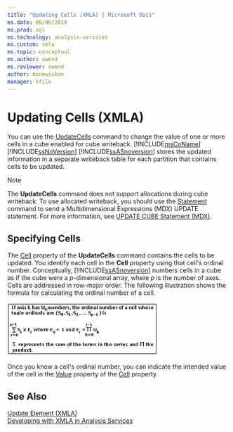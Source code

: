 ```yaml
---
title: "Updating Cells (XMLA) | Microsoft Docs"
ms.date: 06/06/2019
ms.prod: sql
ms.technology: analysis-services
ms.custom: xmla
ms.topic: conceptual
ms.author: owend
ms.reviewer: owend
author: minewiskan
manager: kfile
---
```

# Updating Cells (XMLA)
  You can use the [UpdateCells](https://docs.microsoft.com/analysis-services/xmla/xml-elements-commands/updatecells-element-xmla) command to change the value of one or more cells in a cube enabled for cube writeback. [!INCLUDE[msCoName](../../includes/msconame-md.md)] [!INCLUDE[ssNoVersion](../../includes/ssnoversion-md.md)] [!INCLUDE[ssASnoversion](../../includes/ssasnoversion-md.md)] stores the updated information in a separate writeback table for each partition that contains cells to be updated.  
  
> [!NOTE]  
>  The **UpdateCells** command does not support allocations during cube writeback. To use allocated writeback, you should use the [Statement](https://docs.microsoft.com/analysis-services/xmla/xml-elements-commands/statement-element-xmla) command to send a Multidimensional Expressions (MDX) UPDATE statement. For more information, see [UPDATE CUBE Statement &#40;MDX&#41;](/sql/mdx/mdx-data-manipulation-update-cube).  
  
## Specifying Cells  
 The [Cell](https://docs.microsoft.com/analysis-services/xmla/xml-elements-properties/cell-element-xmla) property of the **UpdateCells** command contains the cells to be updated. You identify each cell in the **Cell** property using that cell's ordinal number. Conceptually, [!INCLUDE[ssASnoversion](../../includes/ssasnoversion-md.md)] numbers cells in a cube as if the cube were a *p*-dimensional array, where *p* is the number of axes. Cells are addressed in row-major order. The following illustration shows the formula for calculating the ordinal number of a cell.  
  
 ![Formula to calculate the cell ordinal position](../../analysis-services/multidimensional-models-scripting-language-assl-xmla/media/cellordinalformula.gif "Formula to calculate the cell ordinal position")  
  
 Once you know a cell's ordinal number, you can indicate the intended value of the cell in the [Value](https://docs.microsoft.com/analysis-services/xmla/xml-elements-properties/value-element-xmla) property of the [Cell](https://docs.microsoft.com/analysis-services/xmla/xml-elements-properties/cell-element-xmla) property.  
  
## See Also  
 [Update Element &#40;XMLA&#41;](https://docs.microsoft.com/analysis-services/xmla/xml-elements-commands/update-element-xmla)   
 [Developing with XMLA in Analysis Services](../../analysis-services/multidimensional-models-scripting-language-assl-xmla/developing-with-xmla-in-analysis-services.md)  
  
  

